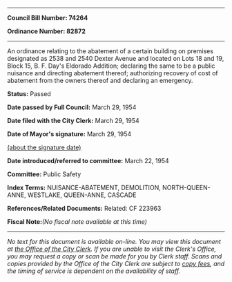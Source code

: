 

********

**Council Bill Number: 74264**
   
**Ordinance Number: 82872**
********

 An ordinance relating to the abatement of a certain building on premises designated as 2538 and 2540 Dexter Avenue and located on Lots 18 and 19, Block 15, B. F. Day's Eldorado Addition; declaring the same to be a public nuisance and directing abatement thereof; authorizing recovery of cost of abatement from the owners thereof and declaring an emergency.

**Status:** Passed
   
**Date passed by Full Council:** March 29, 1954
   
**Date filed with the City Clerk:** March 29, 1954
   
**Date of Mayor's signature:** March 29, 1954
   
[(about the signature date)](/~public/approvaldate.htm)
   
   
   
**Date introduced/referred to committee:** March 22, 1954
   
**Committee:** Public Safety
   
   
**Index Terms:** NUISANCE-ABATEMENT, DEMOLITION, NORTH-QUEEN-ANNE, WESTLAKE, QUEEN-ANNE, CASCADE

**References/Related Documents:** Related: CF 223963

**Fiscal Note:**_(No fiscal note available at this time)_
********

_No text for this document is available on-line. You may view this document at [the Office of the City Clerk](http://www.seattle.gov/leg/clerk/contactUs.htm). If you are unable to visit the Clerk's Office, you may request a copy or scan be made for you by Clerk staff. Scans and copies provided by the Office of the City Clerk are subject to [copy fees](http://clerk.seattle.gov/~public/clerkfees.htm), and the timing of service is dependent on the availability of staff._

